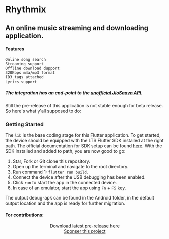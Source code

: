 # Rhythmix
## An online music streaming and downloading application.

#### Features
    Online song search
    Streaming support
    Offline download dupport
    320Kbps m4a/mp3 format
    ID3 tags attached
  	Lyrics support


##### The integration has an end-point to the [unofficial JioSaavn API](https://github.com/sumitkolhe/jiosaavn-api).
Still the pre-release of this application is not stable enough for beta release. So here's what y'all supposed to do:

### Getting Started
The `lib` is the base coding stage for this Flutter application.
To get started, the device should be equipped with the LTS Flutter SDK installed at the right path.
The official documentation for SDK setup can be found [here](https://flutter.dev/docs/get-started/install).
With the SDK installed and added to path, you are now good to go:
1. Star, Fork or Git clone this repository.
2. Open up the terminal and navigate to the root directory.
3. Run command 1: `flutter run build`.
4. Connect the device after the USB debugging has been enabled.
5. Click `run` to start the app in the connected device.
6. In case of an emulator, start the app using `Fn` + `F5` key.

The output debug-apk can be found in the Android folder, in the default output location and the app is ready for further migration.

#### For contributions: 
<div align="center"><a href="https://drive.google.com/file/d/1uRbKsD6kl9Jw54mr4CL3_obYg6vl7ZzV/view">Download latest pre-release here</a></div>
<div align="center"><a href="https://www.buymeacoffee.com/sambhavsaxena">Sponser this project</a></div>
